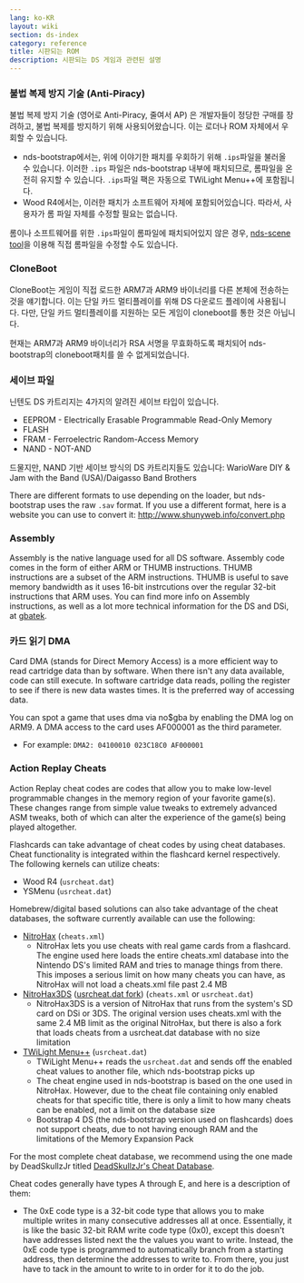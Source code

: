 ```yaml
---
lang: ko-KR
layout: wiki
section: ds-index
category: reference
title: 시판되는 ROM
description: 시판되는 DS 게임과 관련된 설명
---
```


### 불법 복제 방지 기술 (Anti-Piracy)
불법 복제 방지 기술 (영어로 Anti-Piracy, 줄여서 AP) 은 개발자들이 정당한 구매를 장려하고, 불법 복제를 방지하기 위해 사용되어왔습니다. 이는 로더나 ROM 자체에서 우회할 수 있습니다.

- nds-bootstrap에서는, 위에 이야기한 패치를 우회하기 위해 `.ips`파일을 불러올 수 있습니다. 이러한 `.ips` 파일은 nds-bootstrap 내부에 패치되므로, 롬파일을 온전히 유지할 수 있습니다. `.ips`파일 팩은 자동으로 TWiLight Menu++에 포함됩니다.
- Wood R4에서는, 이러한 패치가 소프트웨어 자체에 포함되어있습니다. 따라서, 사용자가 롬 파일 자체를 수정할 필요는 없습니다.

롬이나 소프트웨어를 위한 `.ips`파일이 롬파일에 패치되어있지 않은 경우, [nds-scene tool](https://gbatemp.net/download/retrogamefan-nds-rom-tool-v1-0_b1215.35735/)을 이용해 직접 롬파일을 수정할 수도 있습니다.

### CloneBoot
CloneBoot는 게임이 직접 로드한 ARM7과 ARM9 바이너리를 다른 본체에 전송하는 것을 얘기합니다. 이는 단일 카드 멀티플레이를 위해 DS 다운로드 플레이에 사용됩니다. 다만, 단일 카드 멀티플레이를 지원하는 모든 게임이 cloneboot를 통한 것은 아닙니다.

현재는 ARM7과 ARM9 바이너리가 RSA 서명을 무효화하도록 패치되어 nds-bootstrap의 cloneboot패치를 쓸 수 없게되었습니다.

### 세이브 파일
닌텐도 DS 카트리지는 4가지의 알려진 세이브 타입이 있습니다.

- EEPROM - Electrically Erasable Programmable Read-Only Memory
- FLASH
- FRAM - Ferroelectric Random-Access Memory
- NAND - NOT-AND

드물지만, NAND 기반 세이브 방식의 DS 카트리지들도 있습니다: WarioWare DIY & Jam with the Band (USA)/Daigasso Band Brothers

There are different formats to use depending on the loader, but nds-bootstrap uses the raw `.sav` format. If you use a different format, here is a website you can use to convert it: http://www.shunyweb.info/convert.php

### Assembly
Assembly is the native language used for all DS software. Assembly code comes in the form of either ARM or THUMB instructions. THUMB instructions are a subset of the ARM instructions. THUMB is useful to save memory bandwidth as it uses 16-bit instrcutions over the regular 32-bit instructions that ARM uses. You can find more info on Assembly instructions, as well as a lot more technical information for the DS and DSi, at [gbatek](https://problemkaputt.de/gbatek.htm).

### 카드 읽기 DMA
Card DMA (stands for Direct Memory Access) is a more efficient way to read cartridge data than by software. When there isn't any data available, code can still execute. In software cartridge data reads, polling the register to see if there is new data wastes times. It is the preferred way of accessing data.

You can spot a game that uses dma via no$gba by enabling the DMA log on ARM9. A DMA access to the card uses AF000001 as the third parameter.
- For example: `DMA2: 04100010 023C18C0 AF000001`

### Action Replay Cheats
Action Replay cheat codes are codes that allow you to make low-level programmable changes in the memory region of your favorite game(s). These changes range from simple value tweaks to extremely advanced ASM tweaks, both of which can alter the experience of the game(s) being played altogether.

Flashcards can take advantage of cheat codes by using cheat databases. Cheat functionality is integrated within the flashcard kernel respectively. The following kernels can utilize cheats:
- Wood R4 (`usrcheat.dat`)
- YSMenu (`usrcheat.dat`)

Homebrew/digital based solutions can also take advantage of the cheat databases, the software currently available can use the following:
- [NitroHax](https://www.chishm.com/NitroHax) (`cheats.xml`)
  - NitroHax lets you use cheats with real game cards from a flashcard. The engine used here loads the entire cheats.xml database into the Nintendo DS's limited RAM and tries to manage things from there. This imposes a serious limit on how many cheats you can have, as NitroHax will not load a cheats.xml file past 2.4 MB
- [NitroHax3DS](https://github.com/ahezard/NitroHax3DS/releases) ([usrcheat.dat fork](https://github.com/Epicpkmn11/NitroHax3DS/releases)) (`cheats.xml` or `usrcheat.dat`)
  - NitroHax3DS is a version of NitroHax that runs from the system's SD card on DSi or 3DS. The original version uses cheats.xml with the same 2.4 MB limit as the original NitroHax, but there is also a fork that loads cheats from a usrcheat.dat database with no size limitation
- [TWiLight Menu++](https://github.com/DS-Homebrew/TWiLightMenu/releases) (`usrcheat.dat`)
  - TWiLight Menu++ reads the `usrcheat.dat` and sends off the enabled cheat values to another file, which nds-bootstrap picks up
  - The cheat engine used in nds-bootstrap is based on the one used in NitroHax. However, due to the cheat file containing only enabled cheats for that specific title, there is only a limit to how many cheats can be enabled, not a limit on the database size
  - Bootstrap 4 DS (the nds-bootstrap version used on flashcards) does not support cheats, due to not having enough RAM and the limitations of the Memory Expansion Pack

For the most complete cheat database, we recommend using the one made by DeadSkullzJr titled [DeadSkullzJr's Cheat Database](https://gbatemp.net/threads/deadskullzjrs-nds-cheat-databases.488711).

Cheat codes generally have types A through E, and here is a description of them:

- The 0xE code type is a 32-bit code type that allows you to make multiple writes in many consecutive addresses all at once. Essentially, it is like the basic 32-bit RAM write code type (0x0), except this doesn't have addresses listed next the the values you want to write. Instead, the 0xE code type is programmed to automatically branch from a starting address, then determine the addresses to write to. From there, you just have to tack in the amount to write to in order for it to do the job.
